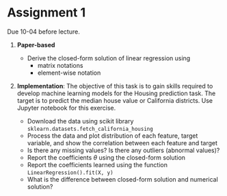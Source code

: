 # Assignment 1

Due 10-04 before lecture. 

1. **Paper-based** 
   - Derive the closed-form solution of linear regression using 
     - matrix notations 
     - element-wise notation 

2. **Implementation**: 
   The objective of this task is to gain skills required to develop machine learning models for the Housing prediction task. The target is to predict the median house value or California districts. Use Jupyter notebook for this exercise. 
   - Download the data using scikit library `sklearn.datasets.fetch_california_housing`
   - Process the data and plot distribution of each feature, target variable, and show the correlation between each feature and target
   - Is there any missing values? Is there any outliers (abnormal values)? 
   - Report the coefficients $\theta$ using the closed-form solution  
   - Report the coefficients learned using the function `LinearRegression().fit(X, y)`
   - What is the difference between closed-form solution and numerical solution? 
